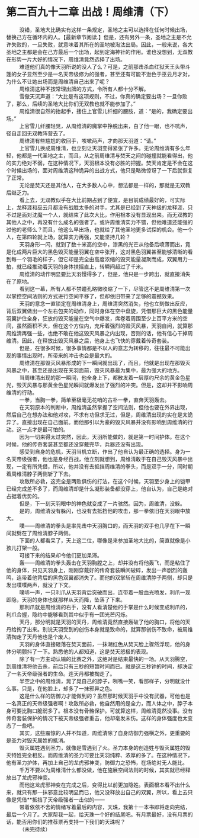 <h1>第二百九十二章 出战！周维清（下）</h1>
<div id="content">&nbsp&nbsp&nbsp&nbsp&nbsp&nbsp&nbsp&nbsp
 没错，圣地大比确实有这样一条规定，圣地之主可以选择在任何时候出场，替换己方在循环内的人。【最新章节阅读.】但是，还有另外一条，圣地之主是不允许失败的，一旦失败，就意味着其所在的圣地被淘汰出局。因此，一般来说，各大圣地之主都是会在己方最后一个出场，起到定海神针的作用。谁也没想到，无双教在形势一片大好的情况下，周维清竟然选择了出场。
 <br/>&nbsp&nbsp&nbsp&nbsp&nbsp&nbsp&nbsp&nbsp
 难道他们真的像天羽所说的没人了么？可是，之前那击杀血红狱天王头带斗篷的女子显然至少是一名天帝级修为的强者，甚至还有可能不逊色于巫云月才对，为什么不让她出场而是周维清自己出来了呢？
 <br/>&nbsp&nbsp&nbsp&nbsp&nbsp&nbsp&nbsp&nbsp
 周维清这种不按常理出牌的方式，令所有人都十分不解。
 <br/>&nbsp&nbsp&nbsp&nbsp&nbsp&nbsp&nbsp&nbsp
 雪傲天沉声道：“大比是有这项规则，不过，你真的确定要出场？一旦你败了，那么，后续的圣地大比你们无双教也就不能参加了。”
 <br/>&nbsp&nbsp&nbsp&nbsp&nbsp&nbsp&nbsp&nbsp
 周维清很自然的抬起手，搂住上官雪儿纤细的腰肢，道：“是的，我确定要出场。”
 <br/>&nbsp&nbsp&nbsp&nbsp&nbsp&nbsp&nbsp&nbsp
 上官雪儿纤腰轻晃，从周维清的魔掌中挣脱出来，白了他一眼，也不吭声，径自走回无双教阵营去了。
 <br/>&nbsp&nbsp&nbsp&nbsp&nbsp&nbsp&nbsp&nbsp
 周维清有些尴尬的收回手，咳嗽两声，才向那天羽道：“请。”
 <br/>&nbsp&nbsp&nbsp&nbsp&nbsp&nbsp&nbsp&nbsp
 上官雪儿换成周维清，也立刻让天羽变得紧张了许多。无论周维清有多么年轻，他都是一代圣地之主，而且，从之前周维清与焚天之间的碰撞就能看得出，他的实力绝对不弱，在这种情况下，天羽根本没有必胜的把握。焚天肯定是不会在这个时候出场的，面对周维清这种诡异的出战方式，他只是略微惊讶了一下后就恢复了正常。
 <br/>&nbsp&nbsp&nbsp&nbsp&nbsp&nbsp&nbsp&nbsp
 无论是焚天还是其他人，在大多数人心中，想法都是一样的，那就是无双教后继乏力。
 <br/>&nbsp&nbsp&nbsp&nbsp&nbsp&nbsp&nbsp&nbsp
 看上去，无双教似乎在大比前期占到了便宜，是目前成绩最好的，可实际上，龙释涯和巫云月都没有战胜太多的对手，尤其是已经到了天神级的龙释涯，只不过是面对沈魔一个人，就结束了此次大比，作用根本没有显现出来。而无双教的其他人之中，再没有什么成名的强者了。或许周维清实力不错，但他难道还能强的过他的老师么？而且，他这么早出场，也就给了其他圣地更多试探的机会。他一个人，在第四轮就上场，就算实力再强，又能坚持几轮？
 <br/>&nbsp&nbsp&nbsp&nbsp&nbsp&nbsp&nbsp&nbsp
 天羽身形一闪，就到了数十米高的空中，漆黑的光芒从他备后喷薄而出，竟是化成两片巨大的黑色毁灭能量羽翼在空中张开，这对黑色羽翼甚至能够清晰的看到每一个羽毛的样子，但它却是完全由高度浓缩的毁灭能量凝聚而成，双翼用力一拍，就已经推动着天羽的身体扶摇直上，转瞬间超过了千米。
 <br/>&nbsp&nbsp&nbsp&nbsp&nbsp&nbsp&nbsp&nbsp
 周维清的动作明显要比天羽慢得多了，但是，他只是一步跨出，就直接消失在了原地。
 <br/>&nbsp&nbsp&nbsp&nbsp&nbsp&nbsp&nbsp&nbsp
 看到这一幕，所有人都不禁瞳孔略微收缩了一下，尽管这不是周维清第一次以掌控空间法则的方式进行空间平移了，但却依旧带来了足够的震撼效果。
 <br/>&nbsp&nbsp&nbsp&nbsp&nbsp&nbsp&nbsp&nbsp
 天羽的意念一直锁定在周维清身上，周维清突然消失，他也立刻做出反应，背后双翼做出一个左右包夹的动作，同时身体在空中盘旋，凭借那巨大的黑色能量羽翼护住全身，狂放的毁灭能量在空气中爆发，席卷着周围至少上百平方米的空间，虽然面积不大，但在这个方位内，充斥着强烈的毁灭风暴，天羽自问，就算那周维清再强一些，也绝不敢在他这毁灭风暴之内出现，否则的话，他有信心干掉周维清。因此，在释放出毁灭风暴之后，他身上也飞快的穿戴着传奇套装。
 <br/>&nbsp&nbsp&nbsp&nbsp&nbsp&nbsp&nbsp&nbsp
 但是，在很多时候，很多事情都是不以人的意志为转移的，往往最不可能出现的事情出现时，所带来的冲击也会是最大的。
 <br/>&nbsp&nbsp&nbsp&nbsp&nbsp&nbsp&nbsp&nbsp
 周维清在那毁灭风暴形成的下一瞬间就出现了，而且，他就是出现在那毁灭风暴之中，甚至还是出现在天羽面前，毁灭风暴最为集中，最为强大的地方。
 <br/>&nbsp&nbsp&nbsp&nbsp&nbsp&nbsp&nbsp&nbsp
 当周维清出现的那一瞬间，他全身上下，都散发着一层厚约尺余的黄金色星光，毁灭风暴与那黄金色星光瞬间就爆发出了强烈的冲突。但是，这却并不影响周维清的行动。
 <br/>&nbsp&nbsp&nbsp&nbsp&nbsp&nbsp&nbsp&nbsp
 一拳，当胸一拳，简单至极毫无花哨的古朴一拳，直奔天羽轰去。
 <br/>&nbsp&nbsp&nbsp&nbsp&nbsp&nbsp&nbsp&nbsp
 在天羽原本的判断中，周维清虽然掌握了空间法则，但他也要在外界出现，然后自己在想办法和他对攻，不求有功但求无过，但是，周维清出现的实在是太诡异了。直接出现在自己面前。而他那引以为豪的毁灭风暴并没有影响到周维清的行动。这一点才是最可怕的。
 <br/>&nbsp&nbsp&nbsp&nbsp&nbsp&nbsp&nbsp&nbsp
 因为一切来得太过突然，因此，天羽所能做的，就是第一时间护体。在这个时候，他的传奇套装甚至都还没穿戴完毕，兵器还没有出现。
 <br/>&nbsp&nbsp&nbsp&nbsp&nbsp&nbsp&nbsp&nbsp
 感受到自身的危机，天羽当机立断，作出了他自认为最正确的选择。身为一名天帝级强者，他也是身经百战，他立刻就想到，周维清敢于在自己毁灭风暴中出现，一定有所凭借，所以，他并没有去抵挡周维清的拳头，而是双手一分，同时朝着周维清脖子两侧斩了下去。
 <br/>&nbsp&nbsp&nbsp&nbsp&nbsp&nbsp&nbsp&nbsp
 攻敌所必救，这完全是两败俱伤的打法，在这个时候，天羽至少身上的铠甲已经完成差不多了，而周维清却是什么凝形装备都没穿上，他自认为，自己是绝对占据着优势的。
 <br/>&nbsp&nbsp&nbsp&nbsp&nbsp&nbsp&nbsp&nbsp
 但是，下一刻天羽眼中的神色就变成了一片骇然。因为，周维清，没躲。
 <br/>&nbsp&nbsp&nbsp&nbsp&nbsp&nbsp&nbsp&nbsp
 是的，周维清没有躲闪，也没有去抵挡他的攻击，那一拳依旧在天羽眼中放大。
 <br/>&nbsp&nbsp&nbsp&nbsp&nbsp&nbsp&nbsp&nbsp
 噗——周维清的拳头是率先击中天羽胸口的，而天羽的双手也几乎在下一瞬间就劈在了周维清脖子两侧。
 <br/>&nbsp&nbsp&nbsp&nbsp&nbsp&nbsp&nbsp&nbsp
 下面的人都看呆了，天上这二位，哪像是来参加圣地大比的，简直就像是小孩儿打架一般。
 <br/>&nbsp&nbsp&nbsp&nbsp&nbsp&nbsp&nbsp&nbsp
 可接下来的结果却令他们更加呆滞。
 <br/>&nbsp&nbsp&nbsp&nbsp&nbsp&nbsp&nbsp&nbsp
 轰——周维清的拳头轰击在天羽胸膛之上，却并没有将他轰飞，而是粘住了他的身体，只见天羽身上，刚刚穿戴好的传奇套装瞬间破碎，发出一声剧烈的轰鸣，连带着他背后的黑色双翼都消失了。而他的双掌斩在周维清脖子两侧，却只是发出噗噗两声，就没了下文。
 <br/>&nbsp&nbsp&nbsp&nbsp&nbsp&nbsp&nbsp&nbsp
 噗哧一声，一只利爪从天羽背后突破而出，连带着一股血光喷发，利爪一现即隐，天羽的身体也就那样从天而降，坠落了下来。
 <br/>&nbsp&nbsp&nbsp&nbsp&nbsp&nbsp&nbsp&nbsp
 那利爪就是周维清的右手，没有人看清楚他的手掌是什么时候变成利爪的，利爪合握，隐约中能够看到其中似乎有一团光芒闪烁。
 <br/>&nbsp&nbsp&nbsp&nbsp&nbsp&nbsp&nbsp&nbsp
 天丹，那分明就是天羽的天丹，周维清竟然直接轰破了他的胸口，将他的天丹给掏了出来。别说天羽受到的创伤本身就是致命的，就算那创伤不致命，被周维清掏走了天丹他也是个废人。
 <br/>&nbsp&nbsp&nbsp&nbsp&nbsp&nbsp&nbsp&nbsp
 天羽的身体直接砸落在焚天面前，一抹潮红色从焚天脸上骤然浮现，他的身体分明颤抖了一下。熟悉他的人都知道，这是焚天怒极的表现。
 <br/>&nbsp&nbsp&nbsp&nbsp&nbsp&nbsp&nbsp&nbsp
 除了有一方主动认输的比赛之外，这绝对是结束最快的一场。从天羽腾空，到周维清将他击杀，前后只有三秒的短暂时间而已。就是这三秒钟的时间，却决定了一名天帝级强者的生命。连天丹都被掏走了。
 <br/>&nbsp&nbsp&nbsp&nbsp&nbsp&nbsp&nbsp&nbsp
 半空之中的周维清，晃了晃自己的脖子，咧嘴一笑，看那样子，分明就没什么事。只是，在他脸上，却多了一抹邪异之色。
 <br/>&nbsp&nbsp&nbsp&nbsp&nbsp&nbsp&nbsp&nbsp
 这是什么样的防御力才能做到的？虽然那时候天羽手中没有武器，可他也是一名真正的天帝级强者啊！攻敌所必救，他自然用的是全力，而人体之中，脖子本身可要比胸口脆弱多了。根本没有骨骼保护。可就算这样，周维清竟然没事。没有传奇套装保护的情况下被天帝级强者重击，他却毫发未伤。这样的身体强度也太变态了一些吧。
 <br/>&nbsp&nbsp&nbsp&nbsp&nbsp&nbsp&nbsp&nbsp
 其实，这些震惊的人并不知道，周维清除了自身防御力强横之外，更重要的是圣力对毁灭属姓的抵消。
 <br/>&nbsp&nbsp&nbsp&nbsp&nbsp&nbsp&nbsp&nbsp
 毁灭属姓遇到圣力，就像是雪遇到了火。圣力本身的创造姓与毁灭属姓的毁灭特姓完全相反。而周维清的圣力可要比天羽纯粹、浓厚的多了。在这种情况下，他有圣力护体，再加上自己的龙虎邪神变，防御力之恐怖，在场绝对无人能比。
 <br/>&nbsp&nbsp&nbsp&nbsp&nbsp&nbsp&nbsp&nbsp
 千万不要以为周维清什么都没做，他在施展空间法则的时候，其实就已经释放出了龙虎邪神变。
 <br/>&nbsp&nbsp&nbsp&nbsp&nbsp&nbsp&nbsp&nbsp
 而他这龙虎邪神变在完成之后，变得比以前更加隐姓。表面根本看不出什么来，就只有那一抹邪意比较明显而已，他又没释放出自己的双翼，所以，看上去只像是凭借**抵挡了天帝级强者一击似的——
 <br/>&nbsp&nbsp&nbsp&nbsp&nbsp&nbsp&nbsp&nbsp
 带着依依不舍的情绪写着最后的内容，天珠，我第十一本书即将走向完结，最后一个月了。大家帮我一起，给天珠一个好的结尾吧。有月票最好，没有月票的话，能否用你们的推荐票再支持一下我们的天珠呢？
 <br/>&nbsp&nbsp&nbsp&nbsp&nbsp&nbsp&nbsp&nbsp
 （未完待续）
 <br/>&nbsp&nbsp&nbsp&nbsp&nbsp&nbsp&nbsp&nbsp
 <br/>&nbsp&nbsp&nbsp&nbsp&nbsp&nbsp&nbsp&nbsp
</div>
